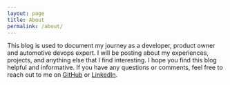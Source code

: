 ```yaml
---
layout: page
title: About
permalink: /about/
---
```


This blog is used to document my journey as a developer, product owner and automotive devops expert. I will be posting about my experiences, projects, and anything else that I find interesting. I hope you find this blog helpful and informative. If you have any questions or comments, feel free to reach out to me on [GitHub](https://github.com/s3-d1) or [LinkedIn](https://www.linkedin.com/in/sebastian-dietze-86620b223/).
